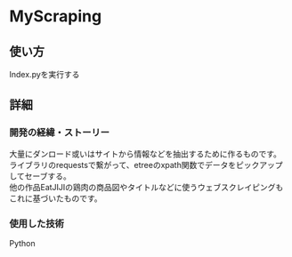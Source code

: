 # MyScraping
## 使い方
Index.pyを実行する

## 詳細
### 開発の経緯・ストーリー
大量にダンロード或いはサイトから情報などを抽出するために作るものです。  
ライブラリのrequestsで繋がって、etreeのxpath関数でデータをピックアップしてセーブする。  
他の作品EatJIJIの鶏肉の商品図やタイトルなどに使うウェブスクレイピングもこれに基づいたものです。  

### 使用した技術
Python
